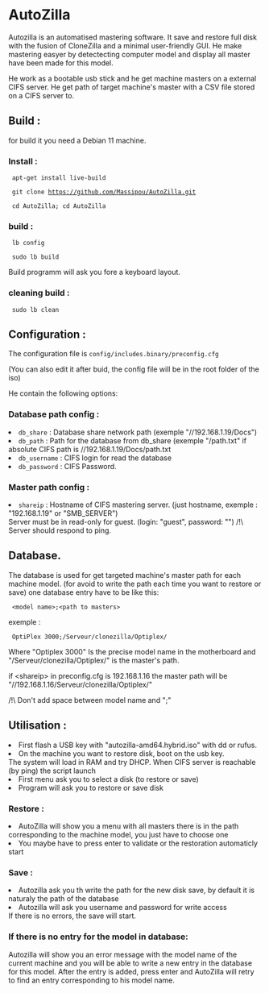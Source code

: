 # AutoZilla
Autozilla is an automatised mastering software.
It save and restore full disk with the fusion of CloneZilla and a minimal user-friendly GUI.
He make mastering easyer by detectecting computer model and display all master have been made for this model.

He work as a bootable usb stick and he get machine masters on a external CIFS server.
He get path of target machine's master with a CSV file stored on a CIFS server to.

## Build :

for build it you need a Debian 11 machine.

### Install :
<code> apt-get install live-build </code>

<code> git clone https://github.com/Massipou/AutoZilla.git </code> 

<code> cd AutoZilla; cd AutoZilla </code> 
  
### build :
<code> lb config </code>

<code> sudo lb build </code>

Build programm will ask you fore a keyboard layout.
  
### cleaning build :

<code> sudo lb clean </code>

## Configuration : 

The configuration file is <code>config/includes.binary/preconfig.cfg</code>

(You can also edit it after buid, the config file will be in the root folder of the iso)

He contain the following options:

### Database path config :

<li><code>db_share</code> : Database share network path (exemple "//192.168.1.19/Docs")</li>
<li><code>db_path</code> : Path for the database from db_share (exemple "/path.txt" if absolute CIFS path is //192.168.1.19/Docs/path.txt</li>
<li><code>db_username</code> : CIFS login for read the database</li>
<li><code>db_password</code> : CIFS Password.</li>

### Master path config :

<li><code>shareip</code> : Hostname of CIFS mastering server. (just hostname, exemple : "192.168.1.19" or "SMB_SERVER")</li>
Server must be in read-only for guest. (login: "guest", password: "")
/!\ Server should respond to ping.

## Database.

The database is used for get targeted machine's master path for each machine model. (for avoid to write the path each time you want to restore or save)
one database entry have to be like this:

<code> &lt;model name&gt;;&lt;path to masters&gt; </code>

exemple :

<code> OptiPlex 3000;/Serveur/clonezilla/Optiplex/ </code>

Where "Optiplex 3000" Is the precise model name in the motherboard
and "/Serveur/clonezilla/Optiplex/" is the master's path.

if &lt;shareip&gt; in preconfig.cfg is 192.168.1.16
the master path will be "//192.168.1.16/Serveur/clonezilla/Optiplex/"

/!\ Don't add space between model name and ";"

## Utilisation :

<li>First flash a USB key with "autozilla-amd64.hybrid.iso" with dd or rufus.</li>
<li>On the machine you want to restore disk, boot on the usb key.</li>
The system will load in RAM and try DHCP. When CIFS server is reachable (by ping) the script launch
<li>First menu ask you to select a disk (to restore or save)</li>
<li>Program will ask you to restore or save disk</li>

### Restore :
<li> AutoZilla will show you a menu with all masters there is in the path corresponding to the machine model, you just have to choose one </li>
<li> You maybe have to press enter to validate or the restoration automaticly start </li>

### Save :
<li> Autozilla ask you th write the path for the new disk save, by default it is naturaly the path of the database<Lli>
<li> Autozilla will ask you username and password for write access </li>
If there is no errors, the save will start.

### If there is no entry for the model in database:

Autozilla will show you an error message with the model name of the current machine and you will be able to write a new entry in the database for this model.
After the entry is added, press enter and AutoZilla will retry to find an entry corresponding to his model name.
